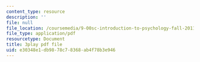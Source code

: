 ```yaml
---
content_type: resource
description: ''
file: null
file_location: /coursemedia/9-00sc-introduction-to-psychology-fall-2011/e30348e1db9878c78368ab4f78b3e946_lanmHS0JwYI.pdf
file_type: application/pdf
resourcetype: Document
title: 3play pdf file
uid: e30348e1-db98-78c7-8368-ab4f78b3e946
---
```


